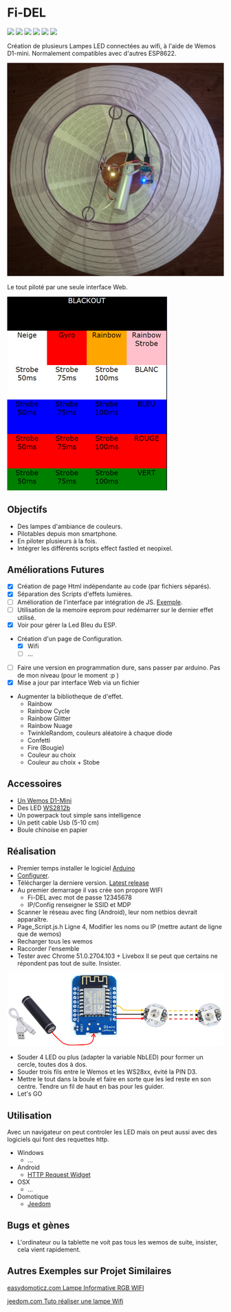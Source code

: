 # Fi-DEL

![](https://img.shields.io/github/stars/Miauto/Fi-DEL.svg) ![](https://img.shields.io/github/forks/Miauto/Fi-DEL.svg) ![](https://img.shields.io/github/tag/Miauto/Fi-DEL.svg) ![](https://img.shields.io/github/release/Miauto/Fi-DEL.svg) ![](https://img.shields.io/github/issues/Miauto/Fi-DEL.svg) ![](https://img.shields.io/bower/v/Fi-DEL.svg)

Création de plusieurs Lampes LED connectées au wifi, à l'aide de Wemos D1-mini. Normalement compatibles avec d'autres ESP8622.

![Fi-DEL](/images/Fi-DEL.png?raw=true "Fi-DEL")

Le tout piloté par une seule interface Web.

![Web](/images/Web.png?raw=true "Web")

## Objectifs
  - Des lampes d'ambiance de couleurs.
  - Pilotables depuis mon smartphone.
  - En piloter plusieurs à la fois.
  - Intégrer les différents scripts effect fastled et neopixel.

## Améliorations Futures
- [x] Création de page Html indépendante au code (par fichiers séparés).
- [x] Séparation des Scripts d'effets lumières.
- [ ] Amélioration de l'interface par intégration de JS. [Exemple](http://www.jqueryrain.com/?vMUktPIX "Exemple").
- [ ] Utilisation de la memoire eeprom pour redémarrer sur le dernier effet utilisé.
- [x] Voir pour gérer la Led Bleu du ESP.
- Création d'un page de Configuration.
  - [x] Wifi
  - [ ] ...
- [ ] Faire une version en programmation dure, sans passer par arduino. Pas de mon niveau (pour le moment :p )
- [x] Mise a jour par interface Web via un fichier
- Augmenter la bibliotheque de d'effet.
  - Rainbow
  - Rainbow Cycle
  - Rainbow Glitter
  - Rainbow Nuage
  - TwinkleRandom, couleurs aléatoire à chaque diode
  - Confetti
  - Fire (Bougie)
  - Couleur au choix
  - Couleur au choix + Stobe


## Accessoires

* [Un Wemos D1-Mini](http://www.wemos.cc/Products/d1_mini.html "Un Wemos D1-Mini")
* Des LED [WS2812b](http://fr.aliexpress.com/item/10-1000pcs-4-Pin-WS2812B-WS2812-LED-Chip-Heatsink-5V-5050-RGB-WS2811-IC-Built-in/32634454437.html "WS2812b")
* Un powerpack tout simple sans intelligence
* Un petit cable Usb (5-10 cm)
* Boule chinoise en papier


## Réalisation

* Premier temps installer le logiciel [Arduino](https://www.arduino.cc/en/Main/Software)
* [Configurer](ConfigurerArduino.md).
* Télécharger la derniere version. [Latest release](https://github.com/Miauto/Fi-DEL/releases)
* Au premier demarrage il vas crée son propore WIFI
  * Fi-DEL avec mot de passe 12345678
  * IP/Config renseigner le SSID et MDP
* Scanner le réseau avec fing (Android), leur nom netbios devrait apparaître.
* Page_Script.js.h Ligne 4, Modifier les noms ou IP (mettre autant de ligne que de wemos)
* Recharger tous les wemos
* Raccorder l'ensemble
* Tester avec Chrome 51.0.2704.103 + Livebox
    Il se peut que certains ne répondent pas tout de suite. Insister.

![Raccordement](/images/Raccordement.png?raw=true "Raccordement")

* Souder 4 LED ou plus (adapter la variable NbLED) pour former un cercle, toutes dos à dos.
* Souder trois fils entre le Wemos et les WS28xx, évité la PIN D3.
* Mettre le tout dans la boule et faire en sorte que les led reste en son centre. Tendre un fil de haut en bas pour les guider.
* Let's GO

## Utilisation

Avec un navigateur on peut controler les LED mais on peut aussi avec des logiciels qui font des requettes http.
- Windows
  - ...
- Android
  - [HTTP Request Widget](https://play.google.com/store/apps/details?id=com.idlegandalf.httprequestwidget)
- OSX
  - ...
- Domotique
  - [Jeedom](https://www.jeedom.com/forum/viewtopic.php?f=84&t=18819)


## Bugs et gènes
- L'ordinateur ou la tablette ne voit pas tous les wemos de suite, insister, cela vient rapidement.

## Autres Exemples sur Projet Similaires
 [easydomoticz.com Lampe Informative RGB WIFI](http://easydomoticz.com/forum/viewtopic.php?f=24&t=1834)

 [jeedom.com Tuto réaliser une lampe Wifi](https://www.jeedom.com/forum/viewtopic.php?f=84&t=18819)
